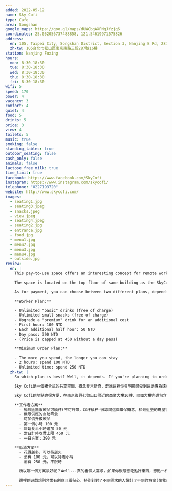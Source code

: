 ```yaml
---
added: 2022-05-12
name: Sky Cofi
type: Cafe
area: Songshan
google_maps: https://goo.gl/maps/dUWCbgAXPNqJYzjq6
coordinates: 25.052056737488858, 121.54619971575826
address:
  en: 105, Taipei City, Songshan District, Section 3, Nanjing E Rd, 287號16樓
  zh-tw: 105台北市松山區南京東路三段287號16樓
station: Nanjing Fuxing
hours:
  mon: 8:30-18:30
  tue: 8:30-18:30
  wed: 8:30-18:30
  thu: 8:30-18:30
  fri: 8:30-18:30
wifi: 5
speed: 170
power: 4
vacancy: 3
comfort: 4
quiet: 4
food: 5
drinks: 5
price: 3
view: 4
toilets: 5
music: true
smoking: false
standing_tables: true
outdoor_seating: false
cash_only: false
animals: false
lactose_free_milk: true
time_limit: true
facebook: https://www.facebook.com/SkyCofi
instagram: https://www.instagram.com/skycofi/
telephone: "0227193720"
website: http://www.skycofi.com/
images:
  - seating1.jpg
  - seating3.jpeg
  - snacks.jpeg
  - view.jpeg
  - seating4.jpeg
  - seating2.jpg
  - entrance.jpg
  - food.jpg
  - menu1.jpg
  - menu2.jpg
  - menu3.jpg
  - menu4.jpg
  - outside.jpg
review:
  en: |
    This pay-to-use space offers an interesting concept for remote workers and digital nomads. It is a combination of both a cafe and a coworking space, offering two different types of plans, depending on what you need (more on that later). With plenty of seating choices, a large menu for both food and drink, fast wifi, and power outlets, it pretty much as everything you'd need. Another bonus worth mentioning is that they allow you to bring your own food!

    The space is located on the top floor of same building as the SkyCo coworking space (16F). It's quite large, but not huge, so you might want to arrive early to grab one of the popular counter seats facing the windows. There are also standing tables and plenty of small tables. The menu selection is quite impressive, with lots of drinks and food. The panini sandwich and toast were both well made, really tasty, and not too expensive either.

    As for payment, you can choose between two different plans, depending on what you prefer:

    **Worker Plan:**

    - Unlimited "basic" drinks (free of charge)
    - Unlimited small snacks (free of charge)
    - Upgrade a "premium" drink for an additional cost
    - First hour: 100 NTD
    - Each additional half hour: 50 NTD
    - Day pass: 390 NTD
    - (Price is capped at 450 without a day pass)

    **Minimum Order Plan:**

    - The more you spend, the longer you can stay
    - 2 hours: spend 100 NTD
    - Unlimited time: spend 250 NTD
  zh-tw: |
    So which plan is best? Well, it depends. If you're planning to order a drink and food (sandwich) then the "Minimum Order Plan" is probably best since you will likely spend at least 250 NTD, which lets you stay the whole day. However, if you only want drinks (or plan to bring your own food), then the worker plan is probably best. I would say the conceptive is quite creative and great for catering to different peoples' needs. However, it does feel a little complicated at first. 

    Sky Cofi是一個複合式的共享空間，概念非常新奇，走進這裡你會明顯感受到這是專為遠端和游牧工作者打造的空間，充滿著巧思，不過實際上這裡也提供了咖啡店的功能，根據不同的工作需求可以選擇不同方案 (下面會再說明)，這裡真的名副其實的準備了「everything you need」。因為屬性也包含咖啡店，Sky Cofi提供了非常完整的餐點和咖啡菜單(意味著來這裡不用擔心要去哪裡覓食)，而工作者需要的高速Wifi、好用的插座、不同的座位類型也都在清單上了，就算是已經走遍各種共享空間的我們，也很難再挑剔些什麼，尤其是當Sky Cofi居然還大方讓你帶外食進來吃的時候，真的，已經好到無話可說了。

    Sky Cofi的地點也很方便，在南京復興七號出口附近的商業大樓16樓，同個大樓內還包含幾層的 SkyCo 共享辦公室，Sky Cofi 和 SkyCo 有合作關係，未來也可能會推出互惠計畫，讓使用Sky Cofi的人也能借用 SkyCo的部分設施(未定)，唯一美中不足的地方可能是這裡雖然很開闊，但整體空間並不算是非常大，因為在很方便的地點，平日似乎經常性六七成滿，想要坐在窗前的吧檯位需要早點到。而除了總是熱門的窗邊位置外，他們也有一些可以站著工作的高腳桌以及其他的個人坐位。最後再補充一下餐飲的部分，Sky Cofi 在這點上真的很用心，我們點了帕里尼三明治和烤土司，兩項都是真的很美味，價格也非常實惠，對於還滿在意早餐的工作者來說，來Sky Cofi還能節省早上另外覓食的時間，非常棒！

    **工作者方案**
      - 暢飲區無限飲品可續杯(不可外帶，以杯續杯—很認同這個環保概念，和最近去的蔦屋書店使用一次性杯具相比，這個概念除了應該是成本考量，也很環保）
      - 無限供應的自助零食
      - 可加價升級飲品
      - 第一個小時 100 元
      - 每延長半小時追加 50 元
      - 當日計時收費上限 450 元
      - 一日方案：390 元

    **低消方案**
      - 花得越多，可以待越久
      - 消費 100 元，可以待兩小時
      - 消費 250 元，不限時

      所以哪一個方案最好呢？Well...真的看個人需求，如果你很餓想吃點好東西，想點一杯飲料和三明治或吐司當早餐的話，那「低消方案」可能最適合你，因為這一套餐點滿容易超過250的，這樣就夠待整天了，缺點是沒有自助吧的零食可以拿。但如果你工作時飲料零食不離身又計畫自己帶食物來(或是剛好是個小胃、吃飽了才來)，那工作者方案就是為你量身打造的。

      這裡的遊戲規則非常有創意且很貼心，特別針對了不同需求的人設計了不同的方案(像我就會毫不猶豫選擇烤花生吐司，用低消方案最完美)，當然，有很多選擇的時候，一開始就可能有點難上手。在這裡店長提供了簡單的方式來評估：如果預計待滿四小時(我猜還有一個條件是不太在意餐點)，可以大方選擇工作者方案，預計待低於四個小時則可以依照個人需求以小時計或低消折抵，大家可以參考看看。
---
```

